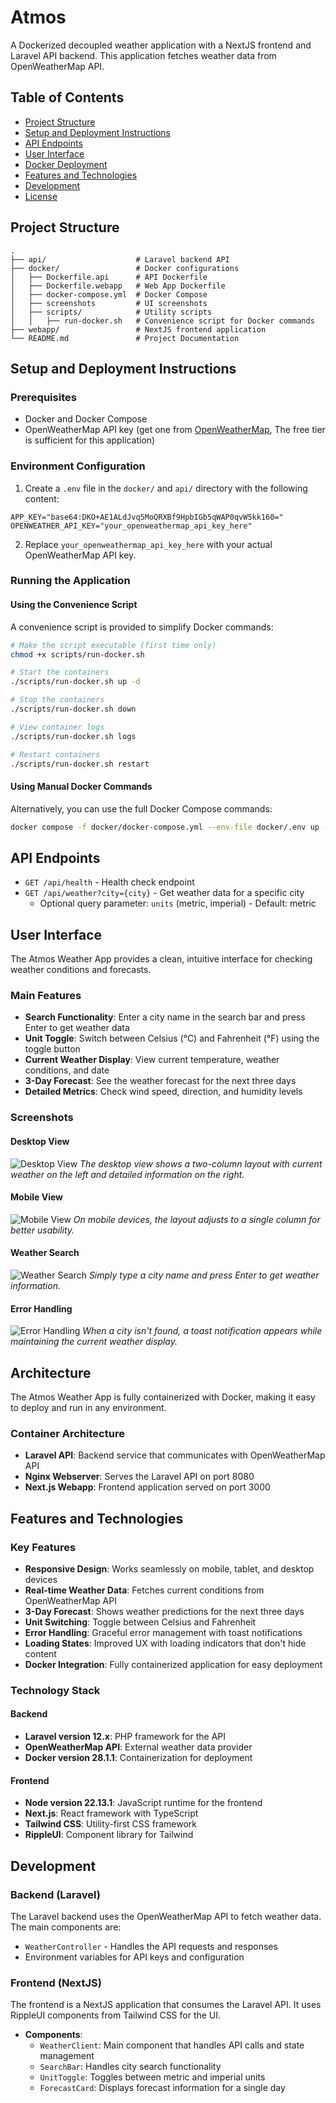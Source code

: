 # Atmos

A Dockerized decoupled weather application with a NextJS frontend and Laravel API backend. This application fetches weather data from OpenWeatherMap API.

## Table of Contents

- [Project Structure](#project-structure)
- [Setup and Deployment Instructions](#setup-and-deployment-instructions)
- [API Endpoints](#api-endpoints)
- [User Interface](#user-interface)
- [Docker Deployment](#docker-deployment)
- [Features and Technologies](#features-and-technologies)
- [Development](#development)
- [License](#license)

## Project Structure

```
.
├── api/                    # Laravel backend API
├── docker/                 # Docker configurations
│   ├── Dockerfile.api      # API Dockerfile
│   ├── Dockerfile.webapp   # Web App Dockerfile
│   ├── docker-compose.yml  # Docker Compose
│   ├── screenshots         # UI screenshots
│   ├── scripts/            # Utility scripts 
│   │   ├── run-docker.sh   # Convenience script for Docker commands
├── webapp/                 # NextJS frontend application
└── README.md               # Project Documentation
```

## Setup and Deployment Instructions

### Prerequisites

- Docker and Docker Compose
- OpenWeatherMap API key (get one from [OpenWeatherMap](https://openweathermap.org/api), The free tier is sufficient for this application)

### Environment Configuration

1. Create a `.env` file in the `docker/` and `api/` directory with the following content:

```
APP_KEY="base64:DKO+AE1ALdJvq5MoQRXBf9HpbIGb5qWAP0qvW5kk160="
OPENWEATHER_API_KEY="your_openweathermap_api_key_here"
```

2. Replace `your_openweathermap_api_key_here` with your actual OpenWeatherMap API key.

### Running the Application

#### Using the Convenience Script

A convenience script is provided to simplify Docker commands:

```bash
# Make the script executable (first time only)
chmod +x scripts/run-docker.sh

# Start the containers
./scripts/run-docker.sh up -d

# Stop the containers
./scripts/run-docker.sh down

# View container logs
./scripts/run-docker.sh logs

# Restart containers
./scripts/run-docker.sh restart
```

#### Using Manual Docker Commands

Alternatively, you can use the full Docker Compose commands:

```bash
docker compose -f docker/docker-compose.yml --env-file docker/.env up -d
```

## API Endpoints

- `GET /api/health` - Health check endpoint
- `GET /api/weather?city={city}` - Get weather data for a specific city
  - Optional query parameter: `units` (metric, imperial) - Default: metric

## User Interface

The Atmos Weather App provides a clean, intuitive interface for checking weather conditions and forecasts.

### Main Features

- **Search Functionality**: Enter a city name in the search bar and press Enter to get weather data
- **Unit Toggle**: Switch between Celsius (°C) and Fahrenheit (°F) using the toggle button
- **Current Weather Display**: View current temperature, weather conditions, and date
- **3-Day Forecast**: See the weather forecast for the next three days
- **Detailed Metrics**: Check wind speed, direction, and humidity levels

### Screenshots

#### Desktop View

![Desktop View](screenshots/desktop-view.png)
*The desktop view shows a two-column layout with current weather on the left and detailed information on the right.*

#### Mobile View

![Mobile View](screenshots/mobile-view.png)
*On mobile devices, the layout adjusts to a single column for better usability.*

#### Weather Search

![Weather Search](screenshots/search-example.png)
*Simply type a city name and press Enter to get weather information.*

#### Error Handling

![Error Handling](screenshots/error-handling.png)
*When a city isn't found, a toast notification appears while maintaining the current weather display.*

## Architecture

The Atmos Weather App is fully containerized with Docker, making it easy to deploy and run in any environment.

### Container Architecture

- **Laravel API**: Backend service that communicates with OpenWeatherMap API
- **Nginx Webserver**: Serves the Laravel API on port 8080
- **Next.js Webapp**: Frontend application served on port 3000

## Features and Technologies

### Key Features

- **Responsive Design**: Works seamlessly on mobile, tablet, and desktop devices
- **Real-time Weather Data**: Fetches current conditions from OpenWeatherMap API
- **3-Day Forecast**: Shows weather predictions for the next three days
- **Unit Switching**: Toggle between Celsius and Fahrenheit
- **Error Handling**: Graceful error management with toast notifications
- **Loading States**: Improved UX with loading indicators that don't hide content
- **Docker Integration**: Fully containerized application for easy deployment

### Technology Stack

#### Backend
- **Laravel version 12.x**: PHP framework for the API
- **OpenWeatherMap API**: External weather data provider
- **Docker version 28.1.1**: Containerization for deployment

#### Frontend
- **Node version 22.13.1**: JavaScript runtime for the frontend
- **Next.js**: React framework with TypeScript
- **Tailwind CSS**: Utility-first CSS framework
- **RippleUI**: Component library for Tailwind

## Development

### Backend (Laravel)

The Laravel backend uses the OpenWeatherMap API to fetch weather data. The main components are:

- `WeatherController` - Handles the API requests and responses
- Environment variables for API keys and configuration

### Frontend (NextJS)

The frontend is a NextJS application that consumes the Laravel API. It uses RippleUI components from Tailwind CSS for the UI.

- **Components**:
  - `WeatherClient`: Main component that handles API calls and state management
  - `SearchBar`: Handles city search functionality
  - `UnitToggle`: Toggles between metric and imperial units
  - `ForecastCard`: Displays forecast information for a single day

